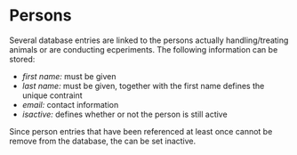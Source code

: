 # Persons

Several database entries are linked to the persons actually
handling/treating animals or are conducting ecperiments. The following information can be stored:

* *first name:* must be given
* *last name:* must be given, together with the first name defines the unique contraint
* *email:* contact information
* *isactive:* defines whether or not the person is still active

Since person entries that have been referenced at least once cannot be
remove from the database, the can be set inactive.
